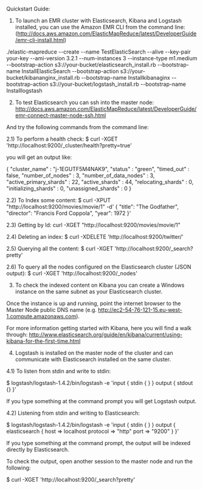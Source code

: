 
Quickstart Guide:

1) To launch an EMR cluster with Elasticsearch, Kibana and Logstash installed, you can use the Amazon EMR CLI from the command line: (http://docs.aws.amazon.com/ElasticMapReduce/latest/DeveloperGuide/emr-cli-install.html)

./elastic-mapreduce --create --name TestElasticSearch --alive --key-pair your-key --ami-version 3.2.1 --num-instances 3 --instance-type m1.medium --bootstrap-action s3://your-bucket/elasticsearch_install.rb --bootstrap-name InstallElasticSearch --bootstrap-action s3://your-bucket/kibananginx_install.rb --bootstrap-name Installkibanaginx --bootstrap-action s3://your-bucket/logstash_install.rb --bootstrap-name Installlogstash


2) To test Elasticsearch you can ssh into the master node: 
http://docs.aws.amazon.com/ElasticMapReduce/latest/DeveloperGuide/emr-connect-master-node-ssh.html

And try the following commands from the command line:

2.1) To perform a health check: 
$ curl -XGET 'http://localhost:9200/_cluster/health?pretty=true'

you will get an output like:

{
  "cluster_name" : "j-1EGUTF5M4NAK9",
  "status" : "green",
  "timed_out" : false,
  "number_of_nodes" : 3,
  "number_of_data_nodes" : 3,
  "active_primary_shards" : 22,
  "active_shards" : 44,
  "relocating_shards" : 0,
  "initializing_shards" : 0,
  "unassigned_shards" : 0
}

2.2) To Index some content: 
$ curl -XPUT "http://localhost:9200/movies/movie/1" -d' { "title": "The Godfather", "director": "Francis Ford Coppola", "year": 1972 }'

2.3) Getting by Id: 
curl -XGET "http://localhost:9200/movies/movie/1"

2.4) Deleting an index:
$ curl -XDELETE 'http://localhost:9200/twitter/'

2.5) Querying all the content: 
$ curl -XGET 'http://localhost:9200/_search?pretty'

2.6) To query all the nodes configured on the Elasticsearch cluster (JSON output): 
$ curl -XGET 'http://localhost:9200/_nodes'

3) To check the indexed content on Kibana you can create a Windows instance on the same subnet as your Elasticsearch cluster. 

Once the instance is up and running, point the internet browser to the Master Node public DNS name (e.g. http://ec2-54-76-121-15.eu-west-1.compute.amazonaws.com).

For more information getting started with Kibana, here you will find a walk through: http://www.elasticsearch.org/guide/en/kibana/current/using-kibana-for-the-first-time.html

4) Logstash is installed on the master node of the cluster and can communicate with Elasticsearch installed on the same cluster.

4.1)  To listen from stdin and write to stdin:

$ logstash/logstash-1.4.2/bin/logstash -e 'input { stdin { } } output { stdout {} }'
 
If you type something at the command prompt you will get Logstash output.
 
4.2) Listening from stdin and writing to Elasticsearch:

$ logstash/logstash-1.4.2/bin/logstash -e 'input { stdin { } } output { elasticsearch { host => localhost protocol => "http" port => "9200" } }'

If you type something at the command prompt, the output will be indexed directly by Elasticsearch.

To check the output, open another session to the master node and run the following:

$ curl -XGET 'http://localhost:9200/_search?pretty'

